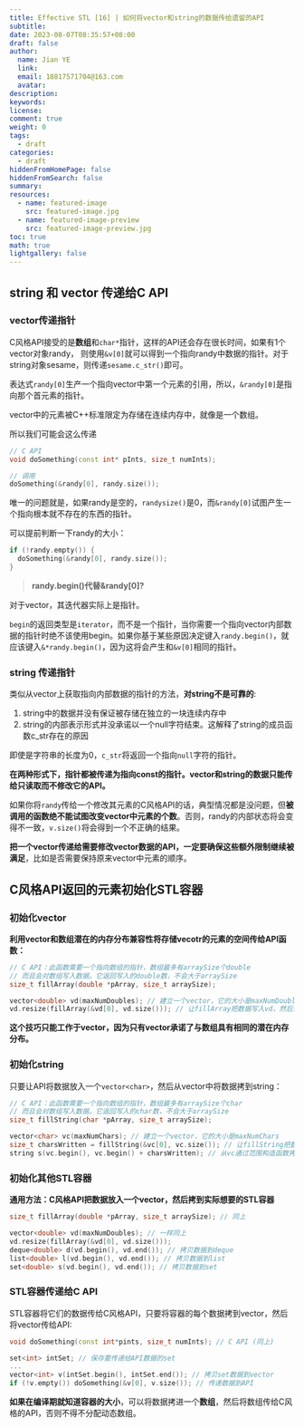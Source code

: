 ```yaml
---
title: Effective STL [16] | 如何将vector和string的数据传给遗留的API
subtitle:
date: 2023-08-07T08:35:57+08:00
draft: false
author:
  name: Jian YE
  link:
  email: 18817571704@163.com
  avatar:
description:
keywords:
license:
comment: true
weight: 0
tags:
  - draft
categories:
  - draft
hiddenFromHomePage: false
hiddenFromSearch: false
summary:
resources:
  - name: featured-image
    src: featured-image.jpg
  - name: featured-image-preview
    src: featured-image-preview.jpg
toc: true
math: true
lightgallery: false
---
```


## string 和 vector 传递给C API

### vector传递指针

C风格API接受的是**数组**和`char*`指针，这样的API还会存在很长时间，如果有1个vector对象randy， 则使用`&v[0]`就可以得到一个指向randy中数据的指针。对于string对象sesame，则传递`sesame.c_str()`即可。

表达式`randy[0]`生产一个指向vector中第一个元素的引用，所以，`&randy[0]`是指向那个首元素的指针。

vector中的元素被C++标准限定为存储在连续内存中，就像是一个数组。

所以我们可能会这么传递

```c++
// C API
void doSomething(const int* pInts, size_t numInts);

// 调用
doSomething(&randy[0], randy.size());
```

唯一的问题就是，如果randy是空的，`randysize()`是0，而`&randy[0]`试图产生一个指向根本就不存在的东西的指针。

可以提前判断一下randy的大小：

```c++
if (!randy.empty()) {
  doSomething(&randy[0], randy.size());
}
```

> **randy.begin()代替&randy[0]?**

对于vector，其迭代器实际上是指针。

`begin`的返回类型是`iterator`，而不是一个指针，当你需要一个指向vector内部数据的指针时绝不该使用begin。如果你基于某些原因决定键入`randy.begin()`，就应该键入`&*randy.begin()`，因为这将会产生和`&v[0]`相同的指针。

### string 传递指针

类似从vector上获取指向内部数据的指针的方法，**对string不是可靠的**:

  1. string中的数据并没有保证被存储在独立的一块连续内存中
  2. string的内部表示形式并没承诺以一个null字符结束。这解释了string的成员函数c_str存在的原因

即使是字符串的长度为0，`c_str`将返回一个指向`null`字符的指针。

**在两种形式下，指针都被传递为指向const的指针。vector和string的数据只能传给只读取而不修改它的API。**

如果你将`randy`传给一个修改其元素的C风格API的话，典型情况都是没问题，但**被调用的函数绝不能试图改变vector中元素的个数**。否则，randy的内部状态将会变得不一致，`v.size()`将会得到一个不正确的结果。

**把一个vector传递给需要修改vector数据的API，一定要确保这些额外限制继续被满足**，比如是否需要保持原来vector中元素的顺序。


## C风格API返回的元素初始化STL容器

### 初始化vector

**利用vector和数组潜在的内存分布兼容性将存储vecotr的元素的空间传给API函数：**
```c++
// C API：此函数需要一个指向数组的指针，数组最多有arraySize个double
// 而且会对数组写入数据。它返回写入的double数，不会大于arraySize
size_t fillArray(double *pArray, size_t arraySize);

vector<double> vd(maxNumDoubles); // 建立一个vector，它的大小是maxNumDoubles
vd.resize(fillArray(&vd[0], vd.size())); // 让fillArray把数据写入vd，然后调整vd的大小为fillArray写入的元素个数
```

**这个技巧只能工作于vector，因为只有vector承诺了与数组具有相同的潜在内存分布。**

### 初始化string

只要让API将数据放入一个`vector<char>`，然后从vector中将数据拷到string：

```c++
// C API：此函数需要一个指向数组的指针，数组最多有arraySize个char
// 而且会对数组写入数据。它返回写入的char数，不会大于arraySize
size_t fillString(char *pArray, size_t arraySize);

vector<char> vc(maxNumChars); // 建立一个vector，它的大小是maxNumChars
size_t charsWritten = fillString(&vc[0], vc.size()); // 让fillString把数据写入vc
string s(vc.begin(), vc.begin() + charsWritten); // 从vc通过范围构造函数拷贝数据到s
```

### 初始化其他STL容器

**通用方法：C风格API把数据放入一个vector，然后拷到实际想要的STL容器**

```c++
size_t fillArray(double *pArray, size_t arraySize); // 同上

vector<double> vd(maxNumDoubles); // 一样同上
vd.resize(fillArray(&vd[0], vd.size()));
deque<double> d(vd.begin(), vd.end()); // 拷贝数据到deque
list<double> l(vd.begin(), vd.end()); // 拷贝数据到list
set<double> s(vd.begin(), vd.end()); // 拷贝数据到set
```

### STL容器传递给C API

STL容器将它们的数据传给C风格API，只要将容器的每个数据拷到vector，然后将vector传给API:

```c++
void doSomething(const int*pints, size_t numInts); // C API (同上)

set<int> intSet; // 保存要传递给API数据的set
...
vector<int> v(intSet.begin(), intSet.end()); // 拷贝set数据到vector
if (!v.empty()) doSomething(&v[0], v.size()); // 传递数据到API
```

**如果在编译期就知道容器的大小**，可以将数据拷进一个**数组**，然后将数组传给C风格的API，否则不得不分配动态数组。